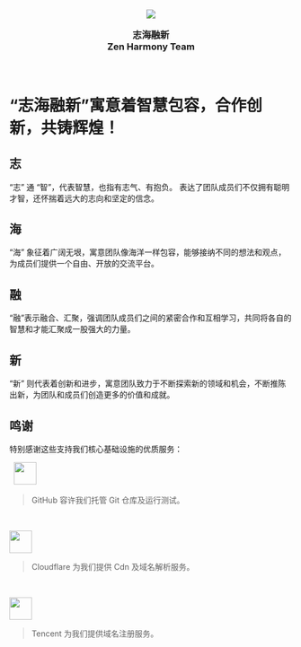 <h3 align="center">
  <img src="https://avatars.githubusercontent.com/u/185505786?s=200&v=4"/>

  志海融新<br>
  Zen Harmony Team
</h3>

&nbsp;

# “志海融新”寓意着智慧包容，合作创新，共铸辉煌！

## 志
“志” 通 “智”，代表智慧，也指有志气、有抱负。
表达了团队成员们不仅拥有聪明才智，还怀揣着远大的志向和坚定的信念。

## 海
“海” 象征着广阔无垠，寓意团队像海洋一样包容，能够接纳不同的想法和观点，为成员们提供一个自由、开放的交流平台。

## 融
“融”表示融合、汇聚，强调团队成员们之间的紧密合作和互相学习，共同将各自的智慧和才能汇聚成一股强大的力量。

## 新
“新” 则代表着创新和进步，寓意团队致力于不断探索新的领域和机会，不断推陈出新，为团队和成员们创造更多的价值和成就。

## 鸣谢

特别感谢这些支持我们核心基础设施的优质服务：

&nbsp;
<a href="https://github.com"><img height="40" src="https://github.githubassets.com/images/modules/logos_page/GitHub-Logo.png"></a>
> GitHub 容许我们托管 Git 仓库及运行测试。

&nbsp;

<a href="https://www.cloudflare.com"><img height="40" src="https://registry.npmmirror.com/@lobehub/icons-static-png/latest/files/light/cloudflare-text.png"></a>
> Cloudflare 为我们提供 Cdn 及域名解析服务。

&nbsp;

<a href="https://cloud.tencent.com"><img height="40" src="https://registry.npmmirror.com/@lobehub/icons-static-png/latest/files/light/tencent-text.png"></a>
> Tencent 为我们提供域名注册服务。

